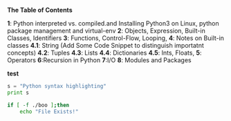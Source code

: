 **The Table of Contents**

**1**: Python interpreted vs. compiled.and Installing Python3 on Linux,
        python package management and virtual-env
**2**: Objects, Expression, Built-in Classes, Identifiers
**3**: Functions, Control-Flow, Looping, 
**4**: Notes on Built-in classes
    **4.1**: String (Add Some Code Snippet to distinguish importatnt concepts)
    **4.2**: Tuples
    **4.3**: Lists
    **4.4**: Dictionaries
    **4.5**: Ints, Floats, 
**5**: Operators
**6**:Recursion in Python 
**7**:I/O
**8**: Modules and Packages

**test**

```python 
s = "Python syntax highlighting"
print s
```

```bash
if [ -f ./boo ];then
    echo "File Exists!"
```

